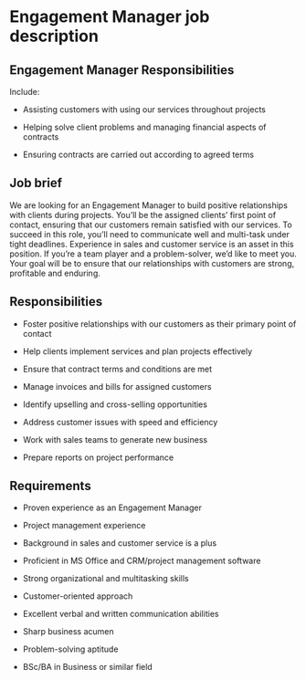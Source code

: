 # Engagement Manager job description


## Engagement Manager Responsibilities

Include:

* Assisting customers with using our services throughout projects

* Helping solve client problems and managing financial aspects of contracts

* Ensuring contracts are carried out according to agreed terms


## Job brief

We are looking for an Engagement Manager to build positive relationships with clients during projects. You’ll be the assigned clients’ first point of contact, ensuring that our customers remain satisfied with our services.
To succeed in this role, you’ll need to communicate well and multi-task under tight deadlines. Experience in sales and customer service is an asset in this position. If you’re a team player and a problem-solver, we’d like to meet you.
Your goal will be to ensure that our relationships with customers are strong, profitable and enduring.


## Responsibilities

* Foster positive relationships with our customers as their primary point of contact

* Help clients implement services and plan projects effectively

* Ensure that contract terms and conditions are met

* Manage invoices and bills for assigned customers

* Identify upselling and cross-selling opportunities

* Address customer issues with speed and efficiency

* Work with sales teams to generate new business

* Prepare reports on project performance


## Requirements

* Proven experience as an Engagement Manager

* Project management experience

* Background in sales and customer service is a plus

* Proficient in MS Office and CRM/project management software

* Strong organizational and multitasking skills

* Customer-oriented approach

* Excellent verbal and written communication abilities

* Sharp business acumen

* Problem-solving aptitude

* BSc/BA in Business or similar field

